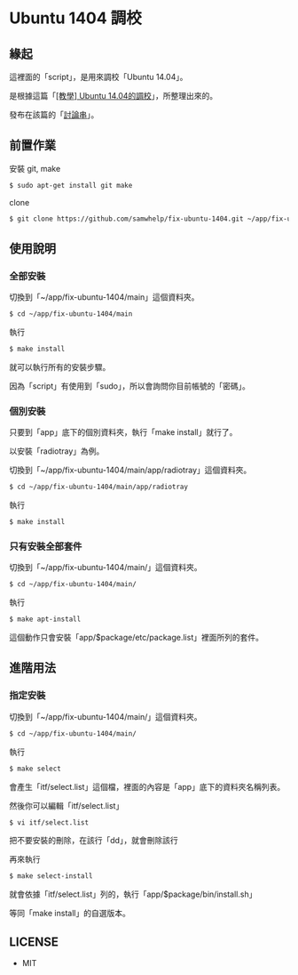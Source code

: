 # Ubuntu 1404 調校

## 緣起

這裡面的「script」，是用來調校「Ubuntu 14.04」。

是根據這篇「[[教學] Ubuntu 14.04的調校](http://www.ubuntu-tw.org/modules/newbb/viewtopic.php?post_id=317196#forumpost317196)」，所整理出來的。

發布在該篇的「[討論串](http://www.ubuntu-tw.org/modules/newbb/viewtopic.php?post_id=345076#forumpost345076)」。


## 前置作業

安裝 git, make

``` sh
$ sudo apt-get install git make
```

clone

``` sh
$ git clone https://github.com/samwhelp/fix-ubuntu-1404.git ~/app/fix-ubuntu-1404
```

## 使用說明


### 全部安裝

切換到「~/app/fix-ubuntu-1404/main」這個資料夾。

``` sh
$ cd ~/app/fix-ubuntu-1404/main
```

執行

``` sh
$ make install
```

就可以執行所有的安裝步驟。

因為「script」有使用到「sudo」，所以會詢問你目前帳號的「密碼」。


### 個別安裝

只要到「app」底下的個別資料夾，執行「make install」就行了。

以安裝「radiotray」為例。

切換到「~/app/fix-ubuntu-1404/main/app/radiotray」這個資料夾。

``` sh
$ cd ~/app/fix-ubuntu-1404/main/app/radiotray
```

執行

``` sh
$ make install
```


### 只有安裝全部套件

切換到「~/app/fix-ubuntu-1404/main/」這個資料夾。

``` sh
$ cd ~/app/fix-ubuntu-1404/main/
```

執行

``` sh
$ make apt-install
```

這個動作只會安裝「app/$package/etc/package.list」裡面所列的套件。

## 進階用法

### 指定安裝

切換到「~/app/fix-ubuntu-1404/main/」這個資料夾。

``` sh
$ cd ~/app/fix-ubuntu-1404/main/
```

執行

``` sh
$ make select
```

會產生「itf/select.list」這個檔，裡面的內容是「app」底下的資料夾名稱列表。

然後你可以編輯「itf/select.list」

``` sh
$ vi itf/select.list
```

把不要安裝的刪除，在該行「dd」，就會刪除該行

再來執行

``` sh
$ make select-install
```

就會依據「itf/select.list」列的，執行「app/$package/bin/install.sh」

等同「make install」的自選版本。

## LICENSE

* MIT
